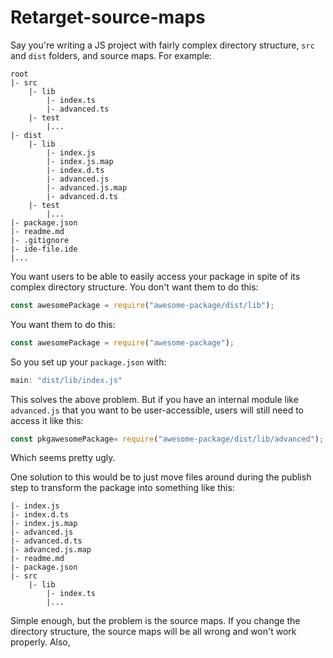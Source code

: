 # Retarget-source-maps

Say you're writing a JS project with fairly complex directory structure, `src` and `dist` folders, and source maps. For example:

```
root
|- src
	|- lib
		|- index.ts
		|- advanced.ts
	|- test
		|...
|- dist
	|- lib
		|- index.js
		|- index.js.map
		|- index.d.ts
		|- advanced.js
		|- advanced.js.map
		|- advanced.d.ts
	|- test
		|...
|- package.json
|- readme.md
|- .gitignore
|- ide-file.ide
|...
```

You want users to be able to easily access your package in spite of its complex directory structure. You don't want them to do this:

```javascript
const awesomePackage = require("awesome-package/dist/lib");
```

You want them to do this:

```js
const awesomePackage = require("awesome-package");
```

So you set up your `package.json` with:

```js
main: "dist/lib/index.js"
```

This solves the above problem. But if you have an internal module like `advanced.js` that you want to be user-accessible, users will still need to access it like this:

```js
const pkgawesomePackage= require("awesome-package/dist/lib/advanced");
```

Which seems pretty ugly.

One solution to this would be to just move files around during the publish step to transform the package into something like this:

```
|- index.js
|- index.d.ts
|- index.js.map
|- advanced.js
|- advanced.d.ts
|- advanced.js.map
|- readme.md
|- package.json
|- src
	|- lib
		|- index.ts
		|...
```

Simple enough, but the problem is the source maps. If you change the directory structure, the source maps will be all wrong and won't work properly. Also, 

